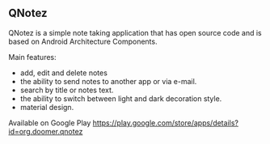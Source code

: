 ## QNotez

QNotez is a simple note taking application that has open source code and is based on Android Architecture Components.

Main features:

 * add, edit and delete notes
 * the ability to send notes to another app or via e-mail.
 * search by title or notes text.
 * the ability to switch between light and dark decoration style.
 * material design.


Available on Google Play  https://play.google.com/store/apps/details?id=org.doomer.qnotez 